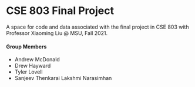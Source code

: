 # CSE 803 Final Project

A space for code and data associated with the final project in CSE 803 with Professor Xiaoming Liu @ MSU, Fall 2021.

#### Group Members
- Andrew McDonald
- Drew Hayward
- Tyler Lovell
- Sanjeev Thenkarai Lakshmi Narasimhan